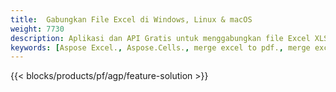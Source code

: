 ```yaml
---
title:  Gabungkan File Excel di Windows, Linux & macOS
weight: 7730
description: Aplikasi dan API Gratis untuk menggabungkan file Excel XLS, XLSX, CSV, TSV, ODS, SXC dan FODS
keywords: [Aspose Excel., Aspose.Cells., merge excel to pdf., merge excel to json., merge txt to sql., merge csv to json., merge json to pdf., xml to excel merger and Convert files between various formats]
---
```

{{< blocks/products/pf/agp/feature-solution >}} 

